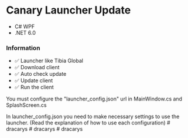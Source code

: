 # Canary Launcher Update
* C# WPF
* .NET 6.0

### Information

* ✅ Launcher like Tibia Global
* ✅ Download client
* ✅ Auto check update
* ✅ Update client
* ✅ Run the client

You must configure the "launcher_config.json" url in MainWindow.cs and SplashScreen.cs

In launcher_config.json you need to make necessary settings to use the launcher. (Read the explanation of how to use each configuration)
#   d r a c a r y s  
 # dracarys
#   d r a c a r y s  
 